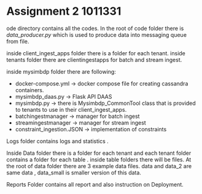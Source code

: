 # Assignment 2  1011331

ode directory contains all the codes. In the root of code folder there is *data_producer.py* which is used to produce data into messaging queue from file.

inside client_ingest_apps folder there is a folder for each tenant. inside tenants folder there are clientingestapps for batch and stream ingest. 

inside mysimbdp folder there are following:

* docker-compose.yml -> docker compose file for creating cassandra containers.
* mysimbdp_daas.py -> Flask API DAAS
* mysimbdp.py -> there is Mysimbdp_CommonTool  class that is provided to tenants to use in their client_ingest_apps.
* batchingestmanager -> manager for batch ingest
* streamingestmanager -> manager for stream ingest
*  constraint_ingestion.JSON -> implementation of constraints 
  
 
 Logs folder contains logs and statistics .

 Inside Data folder there is a folder for each tenant and each tenant folder contains a folder for each table . inside table folders there will be files. At the root of data folder there are 3 example data files. data and data_2 are same data , data_small is smaller version of this data. 


Reports Folder contains all report and also instruction on Deployment.






